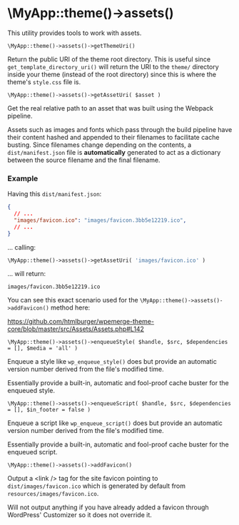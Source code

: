# \MyApp::theme()->assets()

This utility provides tools to work with assets.

`\MyApp::theme()->assets()->getThemeUri()`

Return the public URI of the theme root directory.
This is useful since `get_template_directory_uri()` will return the URI to the `theme/` directory inside your theme (instead of the root directory) since this is where the theme's `style.css` file is.

`\MyApp::theme()->assets()->getAssetUri( $asset )`

Get the real relative path to an asset that was built using the Webpack pipeline.

Assets such as images and fonts which pass through the build pipeline have their content hashed and appended to their filenames to facilitate cache busting. Since filenames change depending on the contents, a `dist/manifest.json` file is **automatically** generated to act as a dictionary between the source filename and the final filename.

### Example

Having this `dist/manifest.json`:
```json
{
  // ...
  "images/favicon.ico": "images/favicon.3bb5e12219.ico",
  // ...
}
```
... calling:
```php
\MyApp::theme()->assets()->getAssetUri( 'images/favicon.ico' )
```
... will return:
```
images/favicon.3bb5e12219.ico
```

You can see this exact scenario used for the `\MyApp::theme()->assets()->addFavicon()` method here:

https://github.com/htmlburger/wpemerge-theme-core/blob/master/src/Assets/Assets.php#L142

`\MyApp::theme()->assets()->enqueueStyle( $handle, $src, $dependencies = [], $media = 'all' )`

Enqueue a style like `wp_enqueue_style()` does but provide an automatic version number derived from the file's modified time.

Essentially provide a built-in, automatic and fool-proof cache buster for the enqueued style.

`\MyApp::theme()->assets()->enqueueScript( $handle, $src, $dependencies = [], $in_footer = false )`

Enqueue a script like `wp_enqueue_script()` does but provide an automatic version number derived from the file's modified time.

Essentially provide a built-in, automatic and fool-proof cache buster for the enqueued script.

`\MyApp::theme()->assets()->addFavicon()`

Output a &lt;link /&gt; tag for the site favicon pointing to `dist/images/favicon.ico` which is generated by default from `resources/images/favicon.ico`.

Will not output anything if you have already added a favicon through WordPress' Customizer so it does not override it.
